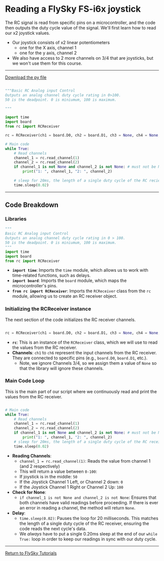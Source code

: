 # Reading a FlySky FS-i6x joystick

The RC signal is read from specific pins on a microcontroller, and the code then outputs the duty cycle value of the signal. We'll first learn how to read our x2 joystick values. 
* Our joystick consists of x2 linear potentiometers
    * one for the X axis, channel 1
    * one for the y axis, channel 2
* We also have access to 2 more channels on 3/4 that are joysticks, but we won't use them for this course. 

***

[Download the py file](rc_joysticks.py)
```python

"""Basic RC Analog input Control
Outputs an analog channel duty cycle rating in 0>100.
50 is the deadpoint. 0 is miniumum, 100 is maximum.

"""

import time
import board
from rc import RCReceiver

rc = RCReceiver(ch1 = board.D0, ch2 = board.D1, ch3 = None, ch4 = None, ch5 =board.D2, ch6 =board.D3)

# Main code
while True:
    # Read channels
    channel_1 = rc.read_channel(1)
    channel_2 = rc.read_channel(2)
    if channel_1 is not None and channel_2 is not None: # must not be None to do something with the output
        print("1: ", channel_1, "2: ", channel_2)
    
    # sleep for 20ms, the length of a single duty cycle of the RC reciever.
    time.sleep(0.02)

```

***

## Code Breakdown

### Libraries

```python
"""
Basic RC Analog input Control
Outputs an analog channel duty cycle rating in 0 > 100.
50 is the deadpoint. 0 is miniumum, 100 is maximum.
"""
import time
import board
from rc import RCReceiver
```

- **`import time`**: Imports the `time` module, which allows us to work with time-related functions, such as delays.
- **`import board`**: Imports the `board` module, which maps the microcontroller's pins.
- **`from rc import RCReceiver`**: Imports the `RCReceiver` class from the `rc` module, allowing us to create an RC receiver object.

### Initializing the RCReceiver instance

The next section of the code initializes the RC receiver channels.

```python

rc = RCReceiver(ch1 = board.D0, ch2 = board.D1, ch3 = None, ch4 = None, ch5 =board.D2, ch6 =board.D3)
```

- **`rc`**: This is an instance of the `RCReceiver` class, which we will use to read the values from the RC receiver.
- **Channels**: `ch1` to `ch6` represent the input channels from the RC receiver. They are connected to specific pins (e.g., `board.D0`, `board.D1`, etc.).
    - Note, we ignore Channels 3/4, so we assign them a value of `None` so that the library will ignore these channels. 

### Main Code Loop
This is the main part of our script where we continuously read and print the values from the RC receiver.

```python

# Main code
while True:
    # Read channels
    channel_1 = rc.read_channel(1)
    channel_2 = rc.read_channel(2)
    if channel_1 is not None and channel_2 is not None: # must not be None to do something with the output
        print("1: ", channel_1, "2: ", channel_2)
    # sleep for 20ms, the length of a single duty cycle of the RC receiver.
    time.sleep(0.02)

```

- **Reading Channels**: 
  - `channel_1 = rc.read_channel(1)`: Reads the value from channel 1 (and 2 respectively)
  - This will return a value between `0-100`:
  - If joystick is in the middle: `50`
  - If the Joystick Channel 1 Left, or Channel 2 down: `0`
  - If the Joystick Channel 1 Right or Channel 2 Up: `100`
- **Check for None**: 
  - `if channel_1 is not None and channel_2 is not None`: Ensures that both channels have valid readings before proceeding. If there is ever an error in reading a channel, the method will return `None`. 
- **Delay**:
  - `time.sleep(0.02)`: Pauses the loop for 20 milliseconds. This matches the length of a single duty cycle of the RC receiver, ensuring the code reads the next cycle's data. 
  - We *always* have to put a single 0.20ms sleep at the end of our `while True:` loop in order to keep our readings in sync with our duty cycle. 


***

[Return to FlySky Tutorials](../learning_modules/Fly_sky_learning.md)